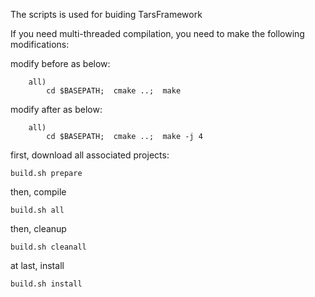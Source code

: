 The scripts is used for buiding TarsFramework

If you need multi-threaded compilation, you need to make the following modifications:

modify before as below:
```
    all)
        cd $BASEPATH;  cmake ..;  make
```

modify after as below:
```
    all)
        cd $BASEPATH;  cmake ..;  make -j 4
```



first, download all associated projects:
```
build.sh prepare
```
then, compile
```
build.sh all
```
then, cleanup
```
build.sh cleanall
```
at last, install
```
build.sh install
```
